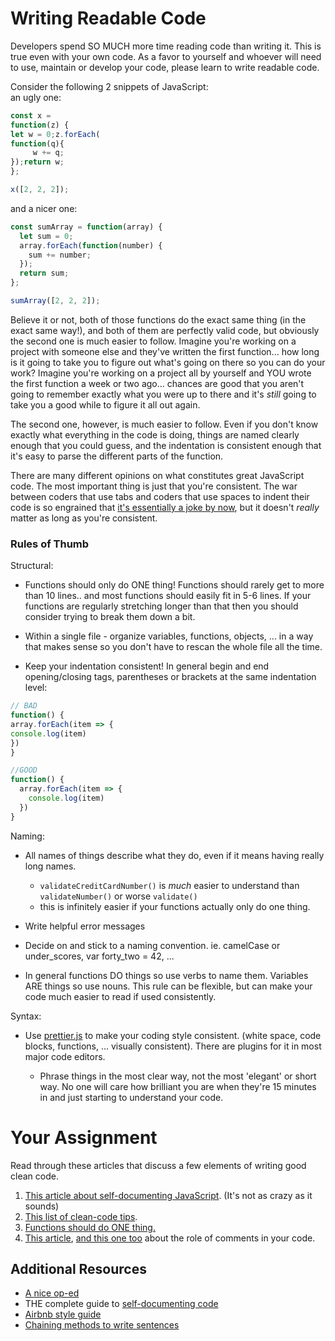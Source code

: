 # Writing Readable Code

Developers spend SO MUCH more time reading code than writing it.  This is true even with your own code.  As a favor to yourself and whoever will need to use, maintain or develop your code, please learn to write readable code.

Consider the following 2 snippets of JavaScript:  
an ugly one:

```javascript
const x = 
function(z) {
let w = 0;z.forEach(
function(q){
     w += q;
});return w;
};

x([2, 2, 2]);
```

and a nicer one:

```javascript
const sumArray = function(array) {
  let sum = 0;
  array.forEach(function(number) {
    sum += number;
  });
  return sum;
};

sumArray([2, 2, 2]);
```

Believe it or not, both of those functions do the exact same thing \(in the exact same way!\), and both of them are perfectly valid code, but obviously the second one is much easier to follow.  Imagine you're working on a project with someone else and they've written the first function... how long is it going to take you to figure out what's going on there so you can do your work?  Imagine you're working on a project all by yourself and YOU wrote the first function a week or two ago... chances are good that you aren't going to remember exactly what you were up to there and it's _still_ going to take you a good while to figure it all out again.

The second one, however, is much easier to follow.  Even if you don't know exactly what everything in the code is doing, things are named clearly enough that you could guess, and the indentation is consistent enough that it's easy to parse the different parts of the function.

There are many different opinions on what constitutes great JavaScript code.  The most important thing is just that you're consistent.  The war between coders that use tabs and coders that use spaces to indent their code is so engrained that [it's essentially a joke by now](https://www.youtube.com/watch?v=SsoOG6ZeyUI), but it doesn't _really_ matter as long as you're consistent.

### Rules of Thumb

Structural:

* Functions should only do ONE thing! Functions should rarely get to more than 10 lines.. and most functions should easily fit in 5-6 lines.  If your functions are regularly stretching longer than that then you should consider trying to break them down a bit.
* Within a single file - organize variables, functions, objects, ... in a way that makes sense so you don't have to rescan the whole file all the time.

* Keep your indentation consistent!  In general begin and end opening/closing tags, parentheses or brackets at the same indentation level:

```js
// BAD
function() {
array.forEach(item => {
console.log(item)
})
}

//GOOD
function() {
  array.forEach(item => {
    console.log(item)
  })
}
```

Naming:

* All names of things describe what they do, even if it means having really long names.

  * `validateCreditCardNumber()` is _much_ easier to understand than `validateNumber()` or worse `validate()`
  * this is infinitely easier if your functions actually only do one thing.

* Write helpful error messages

* Decide on and stick to a naming convention. ie. camelCase or under\_scores, var forty\_two = 42, ...

* In general functions DO things so use verbs to name them.  Variables ARE things so use nouns.  This rule can be flexible, but can make your code much easier to read if used consistently.

Syntax:

* Use [prettier.js](https://github.com/prettier/prettier) to make your coding style consistent. \(white space, code blocks, functions, ... visually consistent\). There are plugins for it in most major code editors.

  * Phrase things in the most clear way, not the most 'elegant' or short way.  No one will care how brilliant you are when they're 15 minutes in and just starting to understand your code.

# Your Assignment

Read through these articles that discuss a few elements of writing good clean code.

1. [This article about self-documenting JavaScript](https://www.sitepoint.com/self-documenting-javascript/). \(It's not as crazy as it sounds\)  
2. [This list of clean-code tips](https://onextrapixel.com/10-principles-for-keeping-your-programming-code-clean/).
3. [Functions should do ONE thing.](https://sites.google.com/site/unclebobconsultingllc/one-thing-extract-till-you-drop)
4. [This article](https://blog.codinghorror.com/coding-without-comments/), [and this one too](https://blog.codinghorror.com/code-tells-you-how-comments-tell-you-why/) about the role of comments in your code.

## Additional Resources

* [A nice op-ed](https://www.martinfowler.com/bliki/CodeAsDocumentation.html)
* THE complete guide to [self-documenting code](http://wiki.c2.com/?SelfDocumentingCode)
* [Airbnb style guide](https://github.com/airbnb/javascript)  
* [Chaining methods to write sentences](http://javascriptissexy.com/beautiful-javascript-easily-create-chainable-cascading-methods-for-expressiveness/)   



